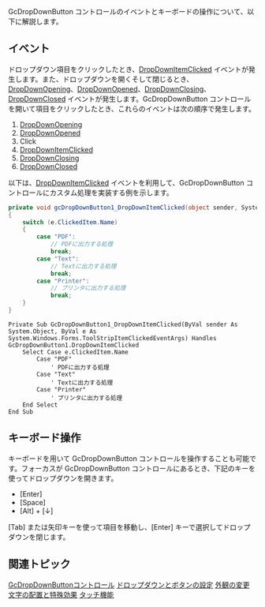 GcDropDownButton コントロールのイベントとキーボードの操作について、以下に解説します。

## イベント

ドロップダウン項目をクリックしたとき、[DropDownItemClicked](gcdocsite__documentlink?toc-item-id=ac1241ec-52fb-4acf-97b1-5dda83041bec) イベントが発生します。また、ドロップダウンを開くそして閉じるとき、[DropDownOpening](gcdocsite__documentlink?toc-item-id=a37d168e-ee55-4e92-af83-e0b98d664724)、[DropDownOpened](gcdocsite__documentlink?toc-item-id=ca856bfe-36e6-4c28-99f2-40bdbf6f5ae6)、[DropDownClosing](gcdocsite__documentlink?toc-item-id=a6389853-f394-4641-b752-5a379f78024e)、[DropDownClosed](gcdocsite__documentlink?toc-item-id=940f8c86-1aa0-40c5-8471-b5e64a3b2992) イベントが発生します。GcDropDownButton コントロールを開いて項目をクリックしたとき、これらのイベントは次の順序で発生します。

1. [DropDownOpening](gcdocsite__documentlink?toc-item-id=a37d168e-ee55-4e92-af83-e0b98d664724)
2. [DropDownOpened](gcdocsite__documentlink?toc-item-id=ca856bfe-36e6-4c28-99f2-40bdbf6f5ae6)
3. Click
4. [DropDownItemClicked](gcdocsite__documentlink?toc-item-id=ac1241ec-52fb-4acf-97b1-5dda83041bec)
5. [DropDownClosing](gcdocsite__documentlink?toc-item-id=a6389853-f394-4641-b752-5a379f78024e)
6. [DropDownClosed](gcdocsite__documentlink?toc-item-id=940f8c86-1aa0-40c5-8471-b5e64a3b2992)

以下は、[DropDownItemClicked](gcdocsite__documentlink?toc-item-id=ac1241ec-52fb-4acf-97b1-5dda83041bec) イベントを利用して、GcDropDownButton コントロールにカスタム処理を実装する例を示します。

```csharp
private void gcDropDownButton1_DropDownItemClicked(object sender, System.Windows.Forms.ToolStripItemClickedEventArgs e)
{
    switch (e.ClickedItem.Name)
    {
        case "PDF":
            // PDFに出力する処理
            break;
        case "Text":
            // Textに出力する処理
            break;
        case "Printer":
            // プリンタに出力する処理
            break;
    }
}
```

```vbnet
Private Sub GcDropDownButton1_DropDownItemClicked(ByVal sender As System.Object, ByVal e As System.Windows.Forms.ToolStripItemClickedEventArgs) Handles GcDropDownButton1.DropDownItemClicked
    Select Case e.ClickedItem.Name
        Case "PDF"
            ' PDFに出力する処理
        Case "Text"
            ' Textに出力する処理
        Case "Printer"
            ' プリンタに出力する処理
    End Select
End Sub
```

## キーボード操作

キーボードを用いて GcDropDownButton コントロールを操作することも可能です。フォーカスが GcDropDownButton コントロールにあるとき、下記のキーを使ってドロップダウンを開きます。

* [Enter]
* [Space]
* [Alt] + [↓]

[Tab] または矢印キーを使って項目を移動し、[Enter] キーで選択してドロップダウンを閉じます。

## 関連トピック

[GcDropDownButtonコントロール](gcdocsite__documentlink?toc-item-id=992228f0-0fea-472c-a341-57da1b77e6df)
[ドロップダウンとボタンの設定](gcdocsite__documentlink?toc-item-id=639c60ae-4fd6-4ae9-bad5-1b87450fbec7)
[外観の変更](gcdocsite__documentlink?toc-item-id=0b05adb8-a7fa-4002-9875-048a5ff40a84)
[文字の配置と特殊効果](gcdocsite__documentlink?toc-item-id=835e1df3-423d-43e9-a56f-a41bd53f30ef)
[タッチ機能](gcdocsite__documentlink?toc-item-id=822c27f6-4c3a-48a2-9034-56f496ae486b)